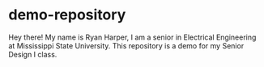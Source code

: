 # demo-repository
Hey there! My name is Ryan Harper, I am a senior in Electrical Engineering at Mississippi State University. This repository is a demo for my Senior Design I class.
